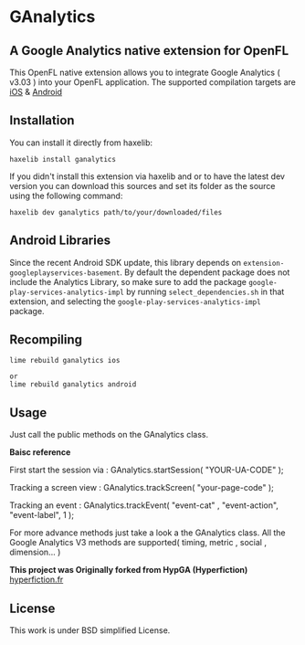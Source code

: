 GAnalytics
=============================
A Google Analytics native extension for OpenFL
-----------------------------

This OpenFL native extension allows you to integrate Google Analytics ( v3.03 ) into your OpenFL application.
The supported compilation targets are [iOS](https://developers.google.com/analytics/devguides/collection/ios/v3) & [Android](https://developers.google.com/analytics/devguides/collection/android/v3/)

Installation
------------
You can install it directly from haxelib:
	
	haxelib install ganalytics


If you didn't install this extension via haxelib and or to have the latest dev version you can download
this sources and set its folder as the source using the following command:
	
	haxelib dev ganalytics path/to/your/downloaded/files

Android Libraries
-----------------

Since the recent Android SDK update, this library depends on `extension-googleplayservices-basement`. By default the dependent package does not include the Analytics Library, so make sure to add the package `google-play-services-analytics-impl` by running `select_dependencies.sh` in that extension, and selecting the `google-play-services-analytics-impl` package.

Recompiling
-----------
	lime rebuild ganalytics ios
	
	or
    lime rebuild ganalytics android

Usage
-----
Just call the public methods on the GAnalytics class.

**Baisc reference**

First start the session via :
	GAnalytics.startSession( "YOUR-UA-CODE" );

Tracking a screen view :
	GAnalytics.trackScreen( "your-page-code" );

Tracking an event :
	GAnalytics.trackEvent( "event-cat" , "event-action", "event-label", 1 );

For more advance methods just take a look a the GAnalytics class.
All the Google Analytics V3 methods are supported( timing, metric , social , dimension... )


**This project was Originally forked from HypGA (Hyperfiction)**
[hyperfiction.fr](http://hyperfiction.fr)

License
-------
This work is under BSD simplified License.
